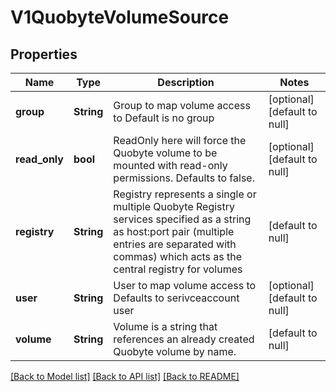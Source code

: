 # V1QuobyteVolumeSource

## Properties
Name | Type | Description | Notes
------------ | ------------- | ------------- | -------------
**group** | **String** | Group to map volume access to Default is no group | [optional] [default to null]
**read_only** | **bool** | ReadOnly here will force the Quobyte volume to be mounted with read-only permissions. Defaults to false. | [optional] [default to null]
**registry** | **String** | Registry represents a single or multiple Quobyte Registry services specified as a string as host:port pair (multiple entries are separated with commas) which acts as the central registry for volumes | [default to null]
**user** | **String** | User to map volume access to Defaults to serivceaccount user | [optional] [default to null]
**volume** | **String** | Volume is a string that references an already created Quobyte volume by name. | [default to null]

[[Back to Model list]](../README.md#documentation-for-models) [[Back to API list]](../README.md#documentation-for-api-endpoints) [[Back to README]](../README.md)


